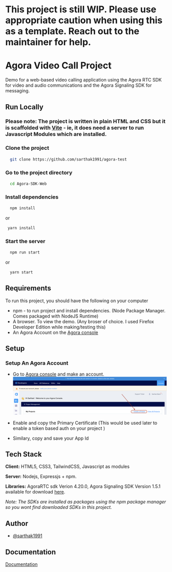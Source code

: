 # This project is still WIP. Please use appropriate caution when using this as a template. Reach out to the maintainer for help. 

# Agora Video Call Project

Demo for a web-based video calling application using the Agora RTC SDK for video and
audio communications and the Agora Signaling SDK for messaging.


## Run Locally

### Please note: The project is written in plain HTML and CSS but it is scaffolded with [Vite](Vitejs.dev) - ie, it does need a server to run Javascript Modules which are installed.

### Clone the project

```bash
  git clone https://github.com/sarthak1991/agora-test
```

### Go to the project directory

```bash
  cd Agora-SDK-Web
```

### Install dependencies

```bash
  npm install
```
or 
```bash
 yarn install
```

### Start the server




```bash
  npm run start
```
 or 

```bash
  yarn start
```



## Requirements
To run this project, you should have the following on your computer

- npm - to run project and install dependencies. (Node Package Manager. Comes packaged with NodeJS Runtime)
- A browser. To view the demo. (Any broser of choice. I used Firefox Developer Edition while making/testing this)
- An Agora Account on the [Agora console](https://console.agora.io)

## Setup 

### Setup An Agora Account

- Go to [Agora console](https://console.agora.io) and make an account. 
![image](assets/CreateProject.png "Create Project on the Agora Console")

- Enable and copy the Primary Certificate (This would be used later to enable a token based auth on your project )

- Similary, copy and save your App Id

## Tech Stack

**Client:** HTML5, CSS3, TailwindCSS, Javascript as modules

**Server:** Nodejs, Expressjs + npm.

**Libraries:** AgoraRTC sdk Verion 4.20.0, Agora Signaling SDK Version 1.5.1 available for download [here](https://docs-beta.agora.io/en/sdks?platform=web). 

*Note: The SDKs are installed as packages using the npm package manager so you wont find downloaded SDKs in this project.*


## Author

- [@sarthak1991](https://www.github.com/sarthak1991)


## Documentation

[Documentation](https://chemical-ninja-321.notion.site/Agora-Video-Call-And-Message-App-Demo-Docs-e0108a79da0c41e8b6b73af37847574a)

